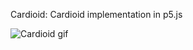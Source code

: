 Cardioid:
   Cardioid implementation in p5.js 

![Cardioid gif](https://github.com/TamilRavi214/p5_js_codes/blob/master/cardioid_heart_of_math/cardioid.gif)

